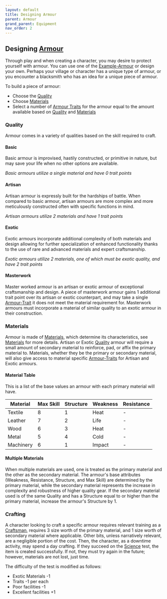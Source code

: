 ```yaml
---
layout: default
title: Designing Armour
parent: Armour
grand_parent: Equipment
nav_order: 2
---
```

## Designing [Armour](Armour)
Through play and when creating a character, you may desire to protect yourself with armour. You can use one of the [Example-Armour](Example-Armour) or design your own. Perhaps your village or character has a unique type of armour, or you encounter a blacksmith who has an idea for a unique piece of armour. 

To build a piece of armour:
- Choose the [Quality](#Quality)
- Choose [Materials](#Materials)
- Select a number of [Armour Traits](Armour-Traits) for the armour equal to the amount available based on [Quality](#Quality) and [Materials](#Materials)

### Quality
Armour comes in a variety of qualities based on the skill required to craft.
#### Basic
Basic armour is improvised, hastily constructed, or primitive in nature, but may save your life when no other options are available. 

*Basic armours utilize a single material and have 0 trait points*

#### Artisan

Artisan armour is expressly built for the hardships of battle. When compared to basic armour, artisan armours are more complex and more meticulously constructed often with specific functions in mind.

*Artisan armours utilize 2 materials and have 1 trait points*

#### Exotic

Exotic armours incorporate additional complexity of both materials and design allowing for further specialization of enhanced functionality thanks to the use of rare and advanced materials and expert craftsmanship.

*Exotic armours utilize 2 materials, one of which must be exotic quality, and have 2 trait points*

#### Masterwork

Master worked armour is an artisan or exotic armour of exceptional craftsmanship and design. A piece of masterwork armour gains 1 additional trait point over its artisan or exotic counterpart, and may take a single [Armour-Trait](Armour-Traits) it does not meet the material requirement for. Masterwork armours must incorporate a material of similar quality to an exotic armour in their construction.


### Materials
Armour is made of [Materials](Materials), which determine its characteristics, see [Materials](Armour#Materials) for more details. Artisan or Exotic [Quality](Armour#Quality) armour will require a small amount of secondary material to reinforce, pad, or affix the primary material to. Materials, whether they be the primary or secondary material, will also give access to material specific [Armour-Traits](Armour-Traits) for Artisan and Exotic armours.

#### Material Table
This is a list of the base values an armour with each primary material will have.

| Material  | Max Skill | Structure | Weakness | Resistance |
| --------- | --------- | --------- | -------- | ---------- |
| Textile   | 8         | 1         | Heat     | -          |
| Leather   | 7         | 2         | Life     | -          |
| Wood      | 6         | 3         | Heat     | -          |
| Metal     | 5         | 4         | Cold     | -          | 
| Machinery | 6         | 1         | Impact   | -          |

#### Multiple Materials
 When multiple materials are used, one is treated as the primary material and the other as the secondary material. The armour's base attributes (Weakness, Resistance, Structure, and Max Skill) are determined by the primary material, while the secondary material represents the increase in complexity and robustness of higher quality gear. If the secondary material used is of the same Quality and has a Structure equal to or higher than the primary material, increase the armour's Structure by 1. 
 
### Crafting
A character looking to craft a specific armour requires relevant training as a [Craftsman](Craftsman), requires 3 size worth of the primary material, and 1 size worth of secondary material where applicable. Other bits, unless narratively relevant, are a negligible portion of the cost. Then, the character, as a downtime activity, may spend a day crafting. If they succeed on the [Science](Science) test, the item is created successfully. If not, they must try again in the future; however, materials are not lost, just time. 

The difficulty of the test is modified as follows:

* Exotic Materials -1
* Traits -1 per each
* Poor facilities -1
* Excellent facilities +1